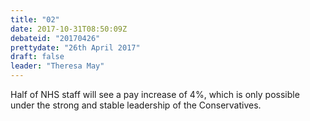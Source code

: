 ```yaml
---
title: "02"
date: 2017-10-31T08:50:09Z
debateid: "20170426"
prettydate: "26th April 2017"
draft: false
leader: "Theresa May"
---
```


Half of NHS staff will see a pay increase of 4%, which is only possible under the strong and stable leadership of the Conservatives.